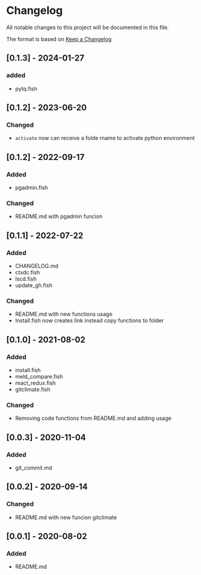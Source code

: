 # Changelog

All notable changes to this project will be documented in this file.

The format is based on [Keep a Changelog](https://keepachangelog.com/en/1.0.0/)

## [0.1.3] - 2024-01-27
### added
- pytq.fish

## [0.1.2] - 2023-06-20
### Changed
- `activate` now can receive a folde rname to activate python environment

## [0.1.2] - 2022-09-17
### Added
- pgadmin.fish

### Changed
- README.md with pgadmin funcion

## [0.1.1] - 2022-07-22
### Added
- CHANGELOG.md
- ctxdc.fish
- lscd.fish
- update_gh.fish

### Changed
- README.md with new functions usage
- Install.fish now creates link instead copy functions to folder

## [0.1.0] - 2021-08-02
### Added
- install.fish
- meld_compare.fish
- react_redux.fish
- gitclimate.fish

### Changed
- Removing code functions from README.md and adding usage


## [0.0.3] - 2020-11-04
### Added
- git_commit.md


## [0.0.2] - 2020-09-14
### Changed
- README.md with new funcion gitclimate

## [0.0.1] - 2020-08-02
### Added
- README.md
